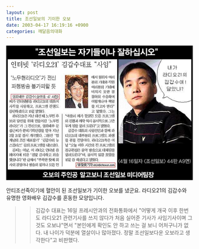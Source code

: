 ```yaml
---
layout: post
title: 조선일보의 기이한 오보
date: 2003-04-17 16:19:16 +0900
categories: 깨달음의대화
---
```

<img src="./files/attach/images/198/079/001/1050563956.JPG" border="0" alt="" />  
  
안티조선죽이기에 혈안이 된 조선일보가 기이한 오보를 냈군요. 라디오21의 김갑수와 유명한 영화배우 김갑수를 혼동한 모양입니다.
  

  
>>김갑수 대표는 16일 프레시안과의 전화통화에서 "어떻게 개국 이후 한번도 라디오21 관련기사를 쓰지 않다가 처음 실어준 기사가 사임기사이며 그것도 오보냐"면서 "본인에게 확인도 안 하고 쓰는 걸 보니 어처구니가 없다. 내 나이가 덕분에 열살이나 많아졌다. 정말 조선일보다운 오보라고 생각한다"고 비판했다.